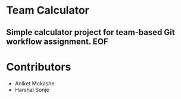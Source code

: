# Team Calculator
Simple calculator project for team-based Git workflow assignment.
EOF
-----------------
# Contributors 
- Aniket Mokashe
- Harshal Sonje
